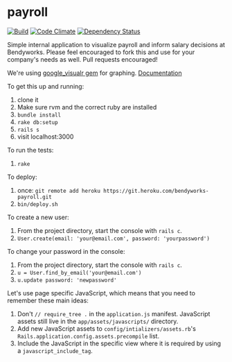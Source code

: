 payroll
=======

[![Build](http://img.shields.io/travis-ci/bendyworks/payroll.svg?style=flat-square)](https://travis-ci.org/bendyworks/payroll) [![Code Climate](https://codeclimate.com/github/bendyworks/payroll/badges/gpa.svg)](https://codeclimate.com/github/bendyworks/payroll) [![Dependency Status](https://gemnasium.com/bendyworks/payroll.svg)](https://gemnasium.com/bendyworks/payroll)

Simple internal application to visualize payroll and inform salary decisions at Bendyworks.  Please feel encouraged to fork this and use for your company's needs as well. Pull requests encouraged!

We're using [google_visualr gem](https://github.com/winston/google_visualr) for graphing. [Documentation](http://googlevisualr.herokuapp.com/)

To get this up and running:
  1. clone it
  1. Make sure rvm and the correct ruby are installed
  1. `bundle install`
  1. `rake db:setup`
  1. `rails s`
  1. visit localhost:3000

To run the tests:
  1. `rake`

To deploy:
  1. once: `git remote add heroku https://git.heroku.com/bendyworks-payroll.git`
  1. `bin/deploy.sh`

To create a new user:
  1. From the project directory, start the console with `rails c`.
  1. `User.create(email: 'your@email.com', password: 'yourpassword')`

To change your password in the console:
  1. From the project directory, start the console with `rails c`.
  1. `u = User.find_by_email('your@email.com')`
  1. `u.update password: 'newpassword'`

Let's use page specific JavaScript, which means that you need to
remember these main ideas:
  1. Don't `// require_tree .` in the `application.js` manifest.
     JavaScript assets still live in the `app/assets/javascripts/`
     directory.
  1. Add new JavaScript assets to `config/intializers/assets.rb`'s
     `Rails.application.config.assets.precompile` list.
  1. Include the JavaScript in the specific view where it is required
     by using a `javascript_include_tag`.
